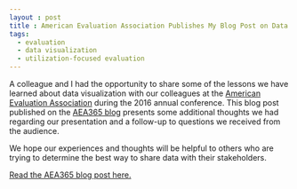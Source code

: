 ```yaml
---
layout : post
title : American Evaluation Association Publishes My Blog Post on Data Visualizations
tags:
  - evaluation
  - data visualization
  - utilization-focused evaluation
---
```


A colleague and I had the opportunity to share some of the lessons we have learned about data visualization with our colleagues at the [American Evaluation Association](http://www.eval.org/) during the 2016 annual conference. This blog post published on the [AEA365 blog](https://aea365.org/blog/internal-eval-week-making-data-meaningful-to-non-data-people-by-ana-flores-and-joshua-paul/) presents some additional thoughts we had regarding our presentation and a follow-up to questions we received from the audience.

We hope our experiences and thoughts will be helpful to others who are trying to determine the best way to share data with their stakeholders.

[Read the AEA365 blog post here.](https://aea365.org/blog/internal-eval-week-making-data-meaningful-to-non-data-people-by-ana-flores-and-joshua-paul/)
